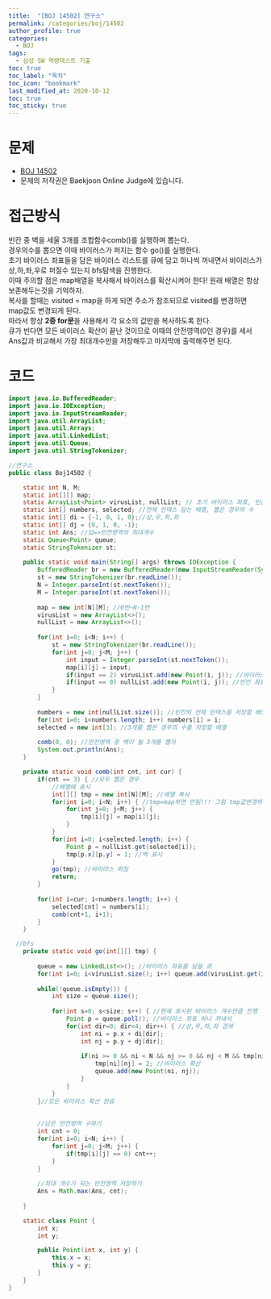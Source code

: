 ```yaml
---
title:  "[BOJ 14502] 연구소"
permalink: /categories/boj/14502
author_profile: true
categories:
  - BOJ
tags:
  - 삼성 SW 역량테스트 기출
toc: true
toc_label: "목차"
toc_icon: "bookmark"
last_modified_at: 2020-10-12
toc: true
toc_sticky: true
---
```

# 문제
* [BOJ 14502](https://www.acmicpc.net/problem/14502)
* 문제의 저작권은 Baekjoon Online Judge에 있습니다.  

# 접근방식 
빈칸 중 벽을 세울 3개를 조합함수comb()를 실행하며 뽑는다.  
경우의수를 뽑으면 이때 바이러스가 퍼지는 함수 go()를 실행한다.  
초기 바이러스 좌표들을 담은 바이러스 리스트를 큐에 담고 하나씩 꺼내면서 바이러스가 상,하,좌,우로 퍼질수 있는지 bfs탐색을 진행한다.  
이때 주의할 점은 map배열을 복사해서 바이러스를 확산시켜야 한다! 원래 배열은 항상 보존해두는것을 기억하자.  
복사를 할때는 visited = map을 하게 되면 주소가 참조되므로 visited를 변경하면 map값도 변경되게 된다.  
따라서 항상 <b>2중 for문</b>을 사용해서 각 요소의 값만을 복사하도록 한다.  
큐가 빈다면 모든 바이러스 확산이 끝난 것이므로 이때의 안전영역(0인 경우)를 세서 Ans값과 비교해서 가장 최대개수만을 저장해두고 마지막에 출력해주면 된다.  


# 코드
```java
import java.io.BufferedReader;
import java.io.IOException;
import java.io.InputStreamReader;
import java.util.ArrayList;
import java.util.Arrays;
import java.util.LinkedList;
import java.util.Queue;
import java.util.StringTokenizer;

//연구소
public class Boj14502 {

	static int N, M;
	static int[][] map;
	static ArrayList<Point> virusList, nullList; // 초기 바이러스 좌표, 빈칸 좌표
	static int[] numbers, selected; //전체 인덱스 담는 배열, 뽑은 경우의 수
	static int[] di = {-1, 0, 1, 0};//상,우,하,좌
	static int[] dj = {0, 1, 0, -1}; 
	static int Ans; //답=>안전영역의 최대개수
	static Queue<Point> queue;
	static StringTokenizer st;
	
	public static void main(String[] args) throws IOException {
		BufferedReader br = new BufferedReader(new InputStreamReader(System.in));
		st = new StringTokenizer(br.readLine());
		N = Integer.parseInt(st.nextToken());
		M = Integer.parseInt(st.nextToken());
		
		map = new int[N][M]; //0번~N-1번
		virusList = new ArrayList<>();
		nullList = new ArrayList<>();
		
		for(int i=0; i<N; i++) {
			st = new StringTokenizer(br.readLine());
			for(int j=0; j<M; j++) {
				int input = Integer.parseInt(st.nextToken());
				map[i][j] = input;
				if(input == 2) virusList.add(new Point(i, j)); //바이러스 좌표
				if(input == 0) nullList.add(new Point(i, j)); //빈칸 좌표
			}
		}
		
		numbers = new int[nullList.size()]; //빈칸의 전체 인덱스를 저장할 배열
		for(int i=0; i<numbers.length; i++) numbers[i] = i;
		selected = new int[3]; //3개를 뽑은 경우의 수를 저장할 배열
		
		comb(0, 0); //안전영역 중 벽이 될 3개를 뽑자
		System.out.println(Ans);
	}

	private static void comb(int cnt, int cur) {
		if(cnt == 3) { //모두 뽑은 경우
			//배열에 표시
			int[][] tmp = new int[N][M]; //배열 복사
			for(int i=0; i<N; i++) { //tmp=map하면 안됨!!! 그럼 tmp값변경하면 map값도 변경됨!!!
				for(int j=0; j<M; j++) {
					tmp[i][j] = map[i][j];
				}
			}
			for(int i=0; i<selected.length; i++) {
				Point p = nullList.get(selected[i]);
				tmp[p.x][p.y] = 1; //벽 표시
			}
			go(tmp); //바이러스 퍼짐
			return;
		}
		
		for(int i=cur; i<numbers.length; i++) {
			selected[cnt] = numbers[i];
			comb(cnt+1, i+1);
		}
	}

  //bfs
	private static void go(int[][] tmp) {
		
		queue = new LinkedList<>(); //바이러스 좌표를 담을 큐
		for(int i=0; i<virusList.size(); i++) queue.add(virusList.get(i));
		
		while(!queue.isEmpty()) {
			int size = queue.size(); 
			
			for(int s=0; s<size; s++) { //현재 표시된 바이러스 개수만큼 진행
				Point p = queue.poll(); //바이러스 좌표 하나 꺼내서
				for(int dir=0; dir<4; dir++) { //상,우,하,좌 검색
					int ni = p.x + di[dir];
					int nj = p.y + dj[dir];
					
					if(ni >= 0 && ni < N && nj >= 0 && nj < M && tmp[ni][nj] == 0) { //범위에 안벗어나고 빈칸이면
						tmp[ni][nj] = 2; //바이러스 확산
						queue.add(new Point(ni, nj));
					}
				}
			}
		}//모든 바이러스 확산 완료
		
		
		//남은 안전영역 구하기
		int cnt = 0;
		for(int i=0; i<N; i++) {
			for(int j=0; j<M; j++) {
				if(tmp[i][j] == 0) cnt++;
			}
		}
		
		//최대 개수가 되는 안전영역 저장하기
		Ans = Math.max(Ans, cnt);
		
	}

	static class Point {
		int x;
		int y;

		public Point(int x, int y) {
			this.x = x;
			this.y = y;
		}
	}
}
```